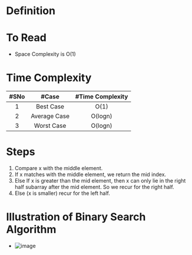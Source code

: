 # Definition

# To Read
* Space Complexity is O(1)

# Time Complexity
|#SNo| #Case  | #Time Complexity |
| :---: | :---: | :---: | 
|1| Best Case | O(1) |
|2| Average Case | O(logn) |
|3| Worst Case | O(logn) |


# Steps
1. Compare x with the middle element.
2. If x matches with the middle element, we return the mid index.
3. Else If x is greater than the mid element, then x can only lie in the right half subarray after the mid element. So we recur for the right half.
4. Else (x is smaller) recur for the left half.

# Illustration of Binary Search Algorithm
* ![image](https://user-images.githubusercontent.com/7721150/180644068-f622603e-9f05-43a0-9d13-da4f209614fe.png)

